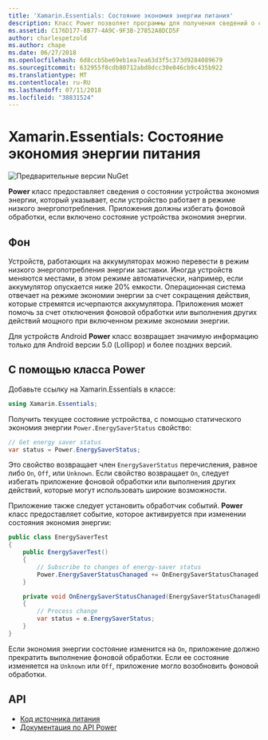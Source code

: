 ```yaml
---
title: 'Xamarin.Essentials: Состояние экономия энергии питания'
description: Класс Power позволяет программы для получения сведений о состоянии экономия энергии для определения того, если устройство работает в режиме низкого энергопотребления.
ms.assetid: C176D177-8B77-4A9C-9F3B-27852A8DCD5F
author: charlespetzold
ms.author: chape
ms.date: 06/27/2018
ms.openlocfilehash: 6d8ccb5be69eb1ea7ea63d3f5c373d9284089679
ms.sourcegitcommit: 632955f8cdb80712abd8dcc30e046cb9c435b922
ms.translationtype: MT
ms.contentlocale: ru-RU
ms.lasthandoff: 07/11/2018
ms.locfileid: "38831524"
---
```

# <a name="xamarinessentials-power-energy-saver-status"></a>Xamarin.Essentials: Состояние экономия энергии питания

![Предварительные версии NuGet](~/media/shared/pre-release.png)

**Power** класс предоставляет сведения о состоянии устройства экономия энергии, который указывает, если устройство работает в режиме низкого энергопотребления. Приложения должны избегать фоновой обработки, если включено состояние устройства экономия энергии.

## <a name="background"></a>Фон

Устройств, работающих на аккумуляторах можно перевести в режим низкого энергопотребления энергии заставки. Иногда устройств меняются местами, в этом режиме автоматически, например, если аккумулятор опускается ниже 20% емкости. Операционная система отвечает на режиме экономии энергии за счет сокращения действия, которые стремятся исчерпаются аккумулятора. Приложения может помочь за счет отключения фоновой обработки или выполнения других действий мощного при включенном режиме экономии энергии.

Для устройств Android **Power** класс возвращает значимую информацию только для Android версии 5.0 (Lollipop) и более поздних версий.

## <a name="using-the-power-class"></a>С помощью класса Power

Добавьте ссылку на Xamarin.Essentials в классе:

```csharp
using Xamarin.Essentials;
```

Получить текущее состояние устройства, с помощью статического экономия энергии `Power.EnergySaverStatus` свойство:

```csharp
// Get energy saver status
var status = Power.EnergySaverStatus;
```

Это свойство возвращает член `EnergySaverStatus` перечисления, равное либо `On`, `Off`, или `Unknown`. Если свойство возвращает `On`, следует избегать приложение фоновой обработки или выполнения других действий, которые могут использовать широкие возможности.

Приложение также следует установить обработчик событий. **Power** класс предоставляет событие, которое активируется при изменении состояния экономия энергии:

```csharp
public class EnergySaverTest
{
    public EnergySaverTest()
    {
        // Subscribe to changes of energy-saver status
        Power.EnergySaverStatusChanaged += OnEnergySaverStatusChanaged;
    }

    private void OnEnergySaverStatusChanaged(EnergySaverStatusChanagedEventArgs e)
    {
        // Process change
        var status = e.EnergySaverStatus;
    }
}
```

Если экономия энергии состояние изменится на `On`, приложение должно прекратить выполнение фоновой обработки. Если ее состояние изменяется на `Unknown` или `Off`, приложение могло возобновить фоновой обработки.

## <a name="api"></a>API

- [Код источника питания](https://github.com/xamarin/Essentials/tree/master/Xamarin.Essentials/Power)
- [Документация по API Power](xref:Xamarin.Essentials.Power)
